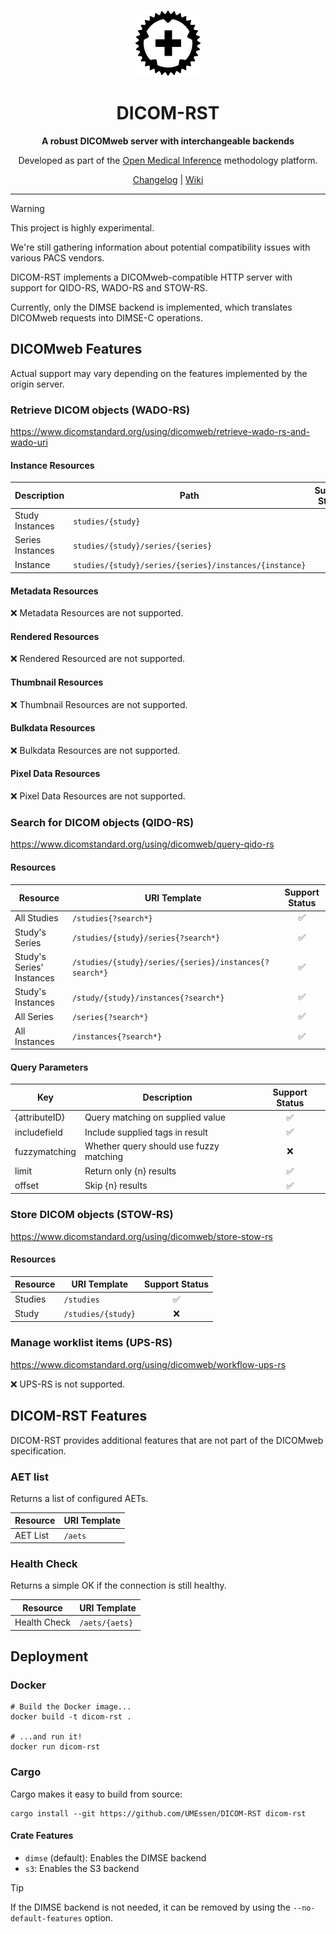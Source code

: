 <div align="center">

![DICOM-RST Logo[^1]](./dicom-rst-icon.png)

# DICOM-RST

**A robust DICOMweb server with interchangeable backends**

Developed as part of the [Open Medical Inference](https://diz.ikim.nrw/en/project/omi/) methodology platform.

[Changelog](./CHANGELOG.md) | [Wiki](https://github.com/UMEssen/DICOM-RST/wiki)

</div>

---

> [!WARNING]  
> This project is highly experimental.
>
> We're still gathering information about potential compatibility issues with various PACS vendors.

DICOM-RST implements a DICOMweb-compatible HTTP server with support for QIDO-RS, WADO-RS and STOW-RS.

Currently, only the DIMSE backend is implemented, which translates DICOMweb requests into DIMSE-C operations.

## DICOMweb Features

Actual support may vary depending on the features implemented by the origin server.

### Retrieve DICOM objects (WADO-RS)

https://www.dicomstandard.org/using/dicomweb/retrieve-wado-rs-and-wado-uri

#### Instance Resources

| Description      | Path                                                   | Support Status |
|------------------|--------------------------------------------------------|:--------------:|
| Study Instances  | `studies/{study}`                                      |       ✅        |
| Series Instances | `studies/{study}/series/{series}`                      |       ✅        |
| Instance         | `studies/{study}/series/{series}/instances/{instance}` |       ✅        |

#### Metadata Resources

❌ Metadata Resources are not supported.

#### Rendered Resources

❌ Rendered Resourced are not supported.

#### Thumbnail Resources

❌ Thumbnail Resources are not supported.

#### Bulkdata Resources

❌ Bulkdata Resources are not supported.

#### Pixel Data Resources

❌ Pixel Data Resources are not supported.

### Search for DICOM objects (QIDO-RS)

https://www.dicomstandard.org/using/dicomweb/query-qido-rs

#### Resources

| Resource                  | URI Template                                           | Support Status |
|---------------------------|--------------------------------------------------------|:--------------:|
| All Studies               | `/studies{?search*}`                                   |       ✅        |
| Study's Series            | `/studies/{study}/series{?search*}`                    |       ✅        |
| Study's Series' Instances | `/studies/{study}/series/{series}/instances{?search*}` |       ✅        |
| Study's Instances         | `/study/{study}/instances{?search*}`                   |       ✅        |
| All Series                | `/series{?search*}`                                    |       ✅        |
| All Instances             | `/instances{?search*}`                                 |       ✅        |

#### Query Parameters

| Key           | Description                             | Support Status |
|---------------|-----------------------------------------|:--------------:|
| {attributeID} | Query matching on supplied value        |       ✅        |
| includefield  | Include supplied tags in result         |       ✅        |
| fuzzymatching | Whether query should use fuzzy matching |       ❌        |
| limit         | Return only {n} results                 |       ✅        |
| offset        | Skip {n} results                        |       ✅        |

### Store DICOM objects (STOW-RS)

https://www.dicomstandard.org/using/dicomweb/store-stow-rs

#### Resources

| Resource | URI Template       | Support Status |
|----------|--------------------|:--------------:|
| Studies  | `/studies`         |       ✅        |
| Study    | `/studies/{study}` |       ❌        |

### Manage worklist items (UPS-RS)

https://www.dicomstandard.org/using/dicomweb/workflow-ups-rs

❌ UPS-RS is not supported.

## DICOM-RST Features

DICOM-RST provides additional features that are not part of the DICOMweb specification.

### AET list

Returns a list of configured AETs.

| Resource | URI Template |
|----------|--------------|
| AET List | `/aets`      |

### Health Check

Returns a simple OK if the connection is still healthy.

| Resource     | URI Template   |
|--------------|----------------|
| Health Check | `/aets/{aets}` |

## Deployment

### Docker

```shell
# Build the Docker image...
docker build -t dicom-rst .

# ...and run it!
docker run dicom-rst
```

### Cargo

Cargo makes it easy to build from source:

```shell
cargo install --git https://github.com/UMEssen/DICOM-RST dicom-rst
``` 

#### Crate Features

- `dimse` (default): Enables the DIMSE backend
- `s3`: Enables the S3 backend

> [!TIP]
> If the DIMSE backend is not needed, it can be removed by using the `--no-default-features` option.

[^1]: The [DICOM-RST logo](./dicom-rst-icon.png) is adapted from
the [Rust logo](https://github.com/rust-lang/rust-artwork)
owned by the Rust Foundation, used under CC-BY.